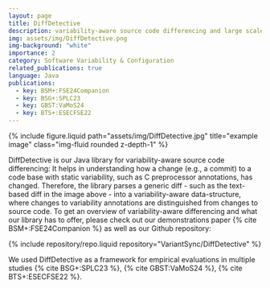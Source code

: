 ```yaml
---
layout: page
title: DiffDetective
description: variability-aware source code differencing and large scale empirical evaluations on git repositories
img: assets/img/DiffDetective.png
img-background: "white"
importance: 2
category: Software Variability & Configuration
related_publications: true
language: Java
publications:
  - key: BSM+:FSE24Companion
  - key: BSG+:SPLC23
  - key: GBST:VaMoS24
  - key: BTS+:ESECFSE22
---
```


<div class="row justify-content-sm-center">
    <div class="col-sm-2 mt-3 mt-md-0">
    </div>
    <div class="col-sm-8 mt-3 mt-md-0">
        {% include figure.liquid path="assets/img/DiffDetective.jpg" title="example image" class="img-fluid rounded z-depth-1" %}
    </div>
    <div class="col-sm-2 mt-3 mt-md-0">
    </div>
</div>

DiffDetective is our Java library for variability-aware source code differencing:
It helps in understanding how a change (e.g., a commit) to a code base with static variability, such as C preprocessor annotations, has changed.
Therefore, the library parses a generic diff - such as the text-based diff in the image above - into a variability-aware data-structure, where changes to variability annotations are distinguished from changes to source code.
To get an overview of variability-aware differencing and what our library has to offer, please check out our demonstrations paper {% cite BSM+:FSE24Companion %} as well as our Github repository:

<div class="row justify-content-sm-center">
{% include repository/repo.liquid repository="VariantSync/DiffDetective" %}
</div>

We used DiffDetective as a framework for empirical evaluations in multiple studies {% cite BSG+:SPLC23 %}, {% cite GBST:VaMoS24 %}, {% cite BTS+:ESECFSE22 %}.
